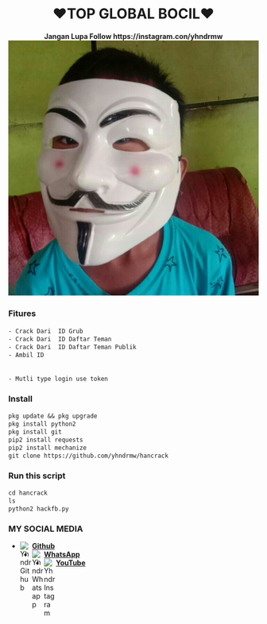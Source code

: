 
<h1 align="center">
    ❤TOP GLOBAL BOCIL❤
</h1>
<h4 align="center">
  Jangan Lupa Follow https://instagram.con/yhndrmw


<img src="https://github.com/yhndrmw/hancrack/blob/main/1612052301915-1.jpg" />

### Fitures
```
- Crack Dari  ID Grub  
- Crack Dari  ID Daftar Teman
- Crack Dari  ID Daftar Teman Publik
- Ambil ID


- Mutli type login use token

```
### Install
```
pkg update && pkg upgrade
pkg install python2
pkg install git
pip2 install requests
pip2 install mechanize
git clone https://github.com/yhndrmw/hancrack
```
### Run this script
```
cd hancrack
ls
python2 hackfb.py
```
### MY SOCIAL MEDIA
* [<img alt="Yhndr Github" align="left" width="24px" src="https://cdn.jsdelivr.net/npm/simple-icons@v3/icons/github.svg" /> <b>Github</b>](https://github.com/yhndrmw/)<br />
* [<img alt="Yhndr Whatsapp" align="left" width="24px" src="https://cdn.jsdelivr.net/npm/simple-icons@v3/icons/whatsapp.svg" /> <b>WhatsApp</b>](https://wa.me/6281235029264?text=Asalamualaikum+Yohan+Ganteng)<br />
* [<img alt="Yhndr Instagram" align="left" width="24px" src="https://cdn.jsdelivr.net/npm/simple-icons@v3/icons/youtube.svg" /> <b>YouTube</b>](https://www.instagram.com/yhndrmw)<br />

